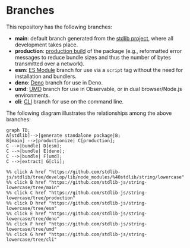 <!--

@license Apache-2.0

Copyright (c) 2023 The Stdlib Authors.

Licensed under the Apache License, Version 2.0 (the "License");
you may not use this file except in compliance with the License.
You may obtain a copy of the License at

    http://www.apache.org/licenses/LICENSE-2.0

Unless required by applicable law or agreed to in writing, software
distributed under the License is distributed on an "AS IS" BASIS,
WITHOUT WARRANTIES OR CONDITIONS OF ANY KIND, either express or implied.
See the License for the specific language governing permissions and
limitations under the License.

-->

# Branches

This repository has the following branches:

-   **main**: default branch generated from the [stdlib project][stdlib-url], where all development takes place.
-   **production**: [production build][production-url] of the package (e.g., reformatted error messages to reduce bundle sizes and thus the number of bytes transmitted over a network).
-   **esm**: [ES Module][esm-url] branch for use via a `script` tag without the need for installation and bundlers.
-   **deno**: [Deno][deno-url] branch for use in Deno.
-   **umd**: [UMD][umd-url] branch for use in Observable, or in dual browser/Node.js environments.
-   **cli**: [CLI][cli-url] branch for use on the command line.

The following diagram illustrates the relationships among the above branches:

```mermaid
graph TD;
A[stdlib]-->|generate standalone package|B;
B[main] -->|productionize| C[production];
C -->|bundle| D[esm];
C -->|bundle| E[deno];
C -->|bundle| F[umd];
C -->|extract| G[cli];

%% click A href "https://github.com/stdlib-js/stdlib/tree/develop/lib/node_modules/%40stdlib/string/lowercase"
%% click B href "https://github.com/stdlib-js/string-lowercase/tree/main"
%% click C href "https://github.com/stdlib-js/string-lowercase/tree/production"
%% click D href "https://github.com/stdlib-js/string-lowercase/tree/esm"
%% click E href "https://github.com/stdlib-js/string-lowercase/tree/deno"
%% click F href "https://github.com/stdlib-js/string-lowercase/tree/umd"
%% click G href "https://github.com/stdlib-js/string-lowercase/tree/cli"
```

[stdlib-url]: https://github.com/stdlib-js/stdlib/tree/develop/lib/node_modules/%40stdlib/string/lowercase
[production-url]: https://github.com/stdlib-js/string-lowercase/tree/production
[deno-url]: https://github.com/stdlib-js/string-lowercase/tree/deno
[umd-url]: https://github.com/stdlib-js/string-lowercase/tree/umd
[esm-url]: https://github.com/stdlib-js/string-lowercase/tree/esm
[cli-url]: https://github.com/stdlib-js/string-lowercase/tree/cli